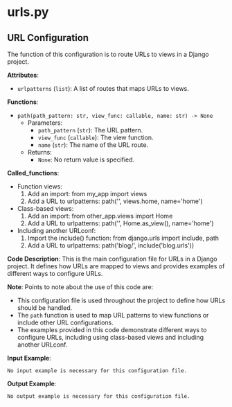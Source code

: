 # urls.py

## URL Configuration

The function of this configuration is to route URLs to views in a Django project.

**Attributes**:

- `urlpatterns` (`list`): A list of routes that maps URLs to views.

**Functions**:

- `path(path_pattern: str, view_func: callable, name: str) -> None`
    - Parameters:
        - `path_pattern` (`str`): The URL pattern.
        - `view_func` (`callable`): The view function.
        - `name` (`str`): The name of the URL route.
    - Returns:
        - `None`: No return value is specified.

**Called_functions**:

- Function views:
    1. Add an import:  from my_app import views
    2. Add a URL to urlpatterns:  path('', views.home, name='home')
- Class-based views:
    1. Add an import:  from other_app.views import Home
    2. Add a URL to urlpatterns:  path('', Home.as_view(), name='home')
- Including another URLconf:
    1. Import the include() function: from django.urls import include, path
    2. Add a URL to urlpatterns:  path('blog/', include('blog.urls'))

**Code Description**: This is the main configuration file for URLs in a Django project. It defines how URLs are mapped to views and provides examples of different ways to configure URLs.

**Note**: Points to note about the use of this code are:
- This configuration file is used throughout the project to define how URLs should be handled.
- The `path` function is used to map URL patterns to view functions or include other URL configurations.
- The examples provided in this code demonstrate different ways to configure URLs, including using class-based views and including another URLconf.

**Input Example**: 

```
No input example is necessary for this configuration file.
```

**Output Example**: 

```
No output example is necessary for this configuration file.
```